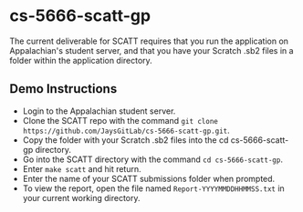 # cs-5666-scatt-gp
The current deliverable for SCATT requires that you run the application on 
Appalachian's student server, and that you have your Scratch .sb2 files in
a folder within the application directory.

## Demo Instructions
* Login to the Appalachian student server.
* Clone the SCATT repo with the command `git clone https://github.com/JaysGitLab/cs-5666-scatt-gp.git`.
* Copy the folder with your Scratch .sb2 files into the cd cs-5666-scatt-gp directory.
* Go into the SCATT directory with the command `cd cs-5666-scatt-gp`.
* Enter `make scatt` and hit return.
* Enter the name of your SCATT submissions folder when prompted.
* To view the report, open the file named `Report-YYYYMMDDHHMMSS.txt` in your current working directory.
